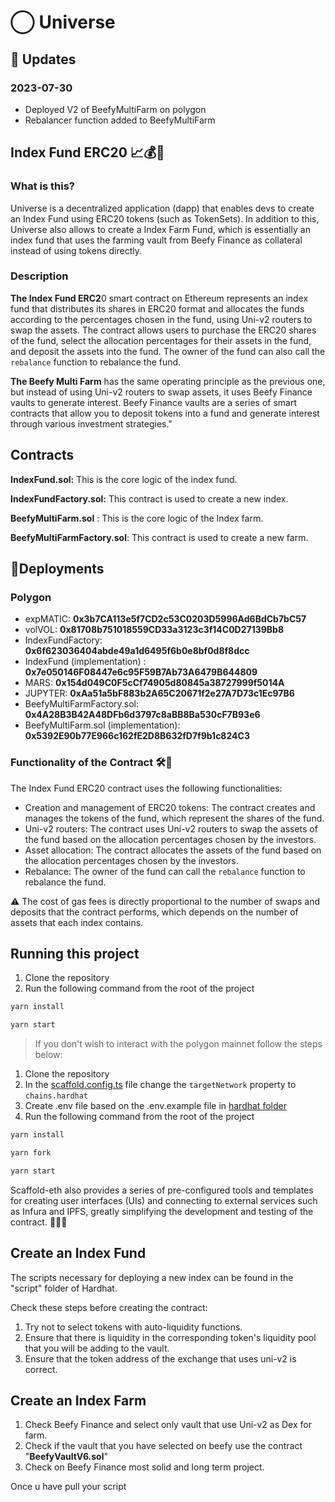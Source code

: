 # ◯ Universe

## 📖 Updates

### 2023-07-30

- Deployed V2 of BeefyMultiFarm on polygon 
- Rebalancer function added to BeefyMultiFarm 

## Index Fund ERC20 📈💰🤑

### What is this?

Universe is a decentralized application (dapp) that enables devs to create an Index Fund using ERC20 tokens (such as TokenSets). In addition to this, Universe also allows to create a Index Farm Fund, which is essentially an index fund that uses the farming vault from Beefy Finance as collateral instead of using tokens directly.

### Description

**The Index Fund ERC2**0 smart contract on Ethereum represents an index fund that distributes its shares in ERC20 format and allocates the funds according to the percentages chosen in the fund, using Uni-v2 routers to swap the assets. The contract allows users to purchase the ERC20 shares of the fund, select the allocation percentages for their assets in the fund, and deposit the assets into the fund. The owner of the fund can also call the `rebalance` function to rebalance the fund.

**The Beefy Multi Farm** has the same operating principle as the previous one, but instead of using Uni-v2 routers to swap assets, it uses Beefy Finance vaults to generate interest. Beefy Finance vaults are a series of smart contracts that allow you to deposit tokens into a fund and generate interest through various investment strategies."

## Contracts

**IndexFund.sol:** This is the core logic of the index fund.

**IndexFundFactory.sol:** This contract is used to create a new index.

**BeefyMultiFarm.sol** : This is the core logic of the Index farm.

**BeefyMultiFarmFactory.sol**: This contract is used to create a new farm.

## 🚀Deployments

### Polygon

* expMATIC: **0x3b7CA113e5f7CD2c53C0203D5996Ad6BdCb7bC57**
* volVOL: **0x81708b751018559CD33a3123c3f14C0D27139Bb8**
* IndexFundFactory: **0x6f623036404abde49a1d6495f6b0e8bf0d8f8dcc**
* IndexFund (implementation) : **0x7e050146F08447e6c95F59B7Ab73A6479B644809**
* MARS: **0x154d049C0F5cCf74905d80845a38727999f5014A**
* JUPYTER: **0xAa51a5bF883b2A65C20671f2e27A7D73c1Ec97B6**
* BeefyMultiFarmFactory.sol: **0x4A28B3B42A48DFb6d3797c8aBB8Ba530cF7B93e6**
* BeefyMultiFarm.sol (implementation): **0x5392E90b77E966c162fE2D8B632fD7f9b1c824C3**

### Functionality of the Contract 🛠️🧰

The Index Fund ERC20 contract uses the following functionalities:

* Creation and management of ERC20 tokens: The contract creates and manages the tokens of the fund, which represent the shares of the fund.
* Uni-v2 routers: The contract uses Uni-v2 routers to swap the assets of the fund based on the allocation percentages chosen by the investors.
* Asset allocation: The contract allocates the assets of the fund based on the allocation percentages chosen by the investors.
* Rebalance: The owner of the fund can call the `rebalance` function to rebalance the fund.

⚠️ The cost of gas fees is directly proportional to the number of swaps and deposits that the contract performs, which depends on the number of assets that each index contains.

## Running this project

1. Clone the repository
2. Run the following command from the root of the project

```bash
yarn install
```

```bash
yarn start
```

> If you don't wish to interact with the polygon mainnet follow the steps below:

1. Clone the repository
2. In the [scaffold.config.ts](https://github.com/scobru/tiers-monorepo/blob/main/packages/nextjs/scaffold.config.ts) file change the `targetNetwork` property to `chains.hardhat`
3. Create .env file based on the .env.example file in [hardhat folder](https://github.com/scobru/tiers-monorepo/blob/main/packages/hardhat/README.md)
4. Run the following command from the root of the project

```bash
yarn install
```

```bash
yarn fork
```

```bash
yarn start
```

Scaffold-eth also provides a series of pre-configured tools and templates for creating user interfaces (UIs) and connecting to external services such as Infura and IPFS, greatly simplifying the development and testing of the contract. 🤖👨‍💻

## Create an Index Fund

The scripts necessary for deploying a new index can be found in the "script" folder of Hardhat.

Check these steps before creating the contract:

1. Try not to select tokens with auto-liquidity functions.
2. Ensure that there is liquidity in the corresponding token's liquidity pool that you will be adding to the vault.
3. Ensure that the token address of the exchange that uses uni-v2 is correct.

## Create an Index Farm

1. Check Beefy Finance and select only vault that use Uni-v2 as Dex for farm.
2. Check if the vault that you have selected on beefy use the contract "**BeefyVaultV6.sol**"
3. Check on Beefy Finance most solid and long term project.



Once u have pull your script
